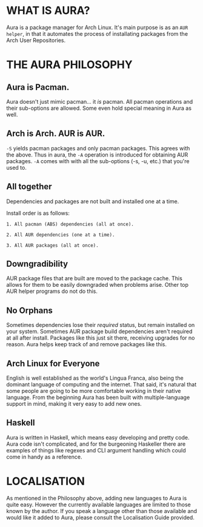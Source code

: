 WHAT IS AURA?
=============
Aura is a package manager for Arch Linux. It's main purpose is as an
`AUR helper`, in that it automates the process of installating packages
from the Arch User Repositories.

THE AURA PHILOSOPHY
===================
Aura is Pacman.
-----------------
  Aura doesn't just mimic pacman... it _is_ pacman.
  All pacman operations and their sub-options are allowed.
  Some even hold special meaning in Aura as well.

Arch is Arch. AUR is AUR.
-------------------------
  `-S` yields pacman packages and only pacman packages. This agrees with
  the above. Thus in aura, the `-A` operation is introduced for obtaining
  AUR packages. `-A` comes with with all the sub-options (-s, -u, etc.)
  that you're used to.  

All together
------------
  Dependencies and packages are not built and installed one at a time.

  Install order is as follows:

    1. All pacman (ABS) dependencies (all at once).

    2. All AUR dependencies (one at a time).

    3. All AUR packages (all at once).
  
Downgradibility
---------------
  AUR package files that are built are moved to the package cache.
  This allows for them to be easily downgraded when problems arise.
  Other top AUR helper programs do not do this. 

No Orphans
----------
  Sometimes dependencies lose their *required* status, but remain
  installed on your system. Sometimes AUR package build dependencies
  aren't required at all after install. Packages like this just
  sit there, receiving upgrades for no reason.
  Aura helps keep track of and remove packages like this. 

Arch Linux for Everyone
-----------------------
  English is well established as the world's Lingua Franca, also being
  the dominant language of computing and the internet. That said, it's
  natural that some people are going to be more comfortable working
  in their native language. From the beginning Aura has been built with
  multiple-language support in mind, making it very easy to add new ones.

Haskell
-------
  Aura is written in Haskell, which means easy developing and pretty code.
  Aura code isn't complicated, and for the burgeoning Haskeller there
  are examples of things like regexes and CLI argument handling which
  could come in handy as a reference.

LOCALISATION
============
As mentioned in the Philosophy above, adding new languages to Aura is
quite easy. However the currently available languages are limited to
those known by the author. If you speak a language other than those
available and would like it added to Aura, please consult the 
Localisation Guide provided.